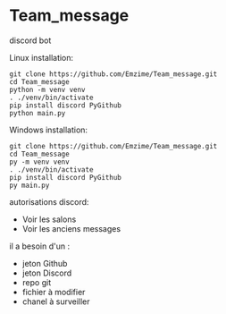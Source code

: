 # Team_message
 discord bot

Linux installation:
```
git clone https://github.com/Emzime/Team_message.git
cd Team_message
python -m venv venv
. ./venv/bin/activate
pip install discord PyGithub
python main.py
```

Windows installation:
```
git clone https://github.com/Emzime/Team_message.git
cd Team_message
py -m venv venv
. ./venv/bin/activate
pip install discord PyGithub
py main.py
```

autorisations discord:
- Voir les salons
- Voir les anciens messages

il a besoin d'un :
- jeton Github
- jeton Discord
- repo git
- fichier à modifier
- chanel à surveiller
